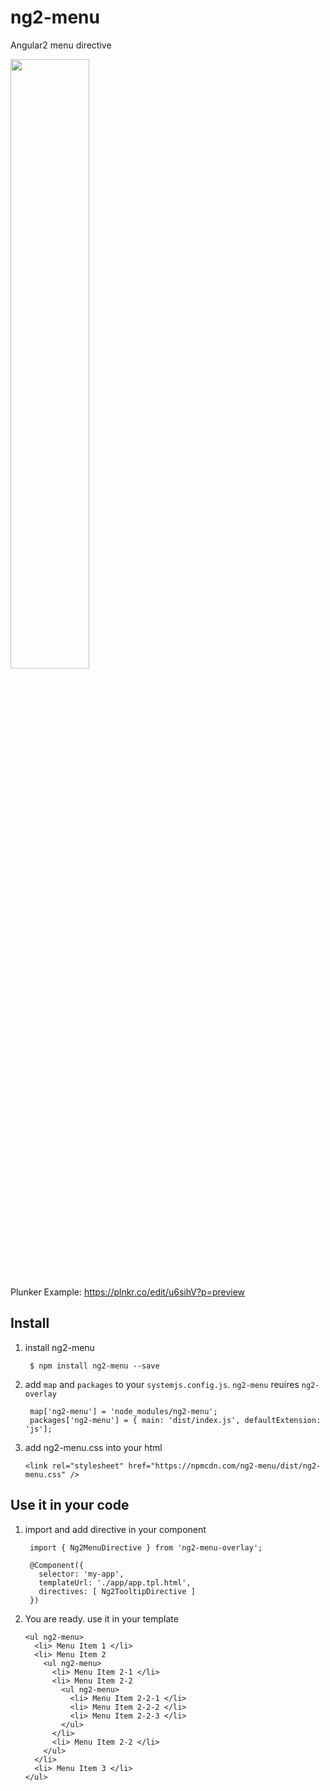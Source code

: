 # ng2-menu
Angular2 menu directive

<a href="https://ng2-ui.github.io/#/menu">
  <img src="http://i.imgur.com/w6yJBua.png" width="50% border="1" />
</a>

Plunker Example: https://plnkr.co/edit/u6sihV?p=preview

## Install

1. install ng2-menu

        $ npm install ng2-menu --save

2. add `map` and `packages` to your `systemjs.config.js`. `ng2-menu` reuires `ng2-overlay`

        map['ng2-menu'] = 'node_modules/ng2-menu';
        packages['ng2-menu'] = { main: 'dist/index.js', defaultExtension: 'js'];

3.  add ng2-menu.css into your html

        <link rel="stylesheet" href="https://npmcdn.com/ng2-menu/dist/ng2-menu.css" />

## Use it in your code

1. import and add directive in your component

        import { Ng2MenuDirective } from 'ng2-menu-overlay';

        @Component({
          selector: 'my-app',
          templateUrl: './app/app.tpl.html',
          directives: [ Ng2TooltipDirective ]
        })


2. You are ready. use it in your template

       <ul ng2-menu>
         <li> Menu Item 1 </li>
         <li> Menu Item 2
           <ul ng2-menu>
             <li> Menu Item 2-1 </li>
             <li> Menu Item 2-2 
               <ul ng2-menu>
                 <li> Menu Item 2-2-1 </li>
                 <li> Menu Item 2-2-2 </li>
                 <li> Menu Item 2-2-3 </li>
               </ul>
             </li>
             <li> Menu Item 2-2 </li>
           </ul>
         </li>
         <li> Menu Item 3 </li>
       </ul>


